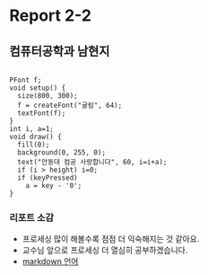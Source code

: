 # Report 2-2
## 컴퓨터공학과 남현지

```

PFont f;
void setup() {
  size(800, 300);
  f = createFont("굴림", 64);
  textFont(f);
}
int i, a=1;
void draw() {
  fill(0);
  background(0, 255, 0);
  text("안동대 컴공 사랑합니다", 60, i=i+a);
  if (i > height) i=0;
  if (keyPressed)
    a = key - '0';
}

```
### 리포트 소감
* 프로세싱 많이 해볼수록 점점 더 익숙해지는 것 같아요.
* 교수님 앞으로 프로세싱 더 열심히 공부하겠습니다.
* [markdown 언어](https://gist.github.com/ihoneymon/652be052a0727ad59601)

